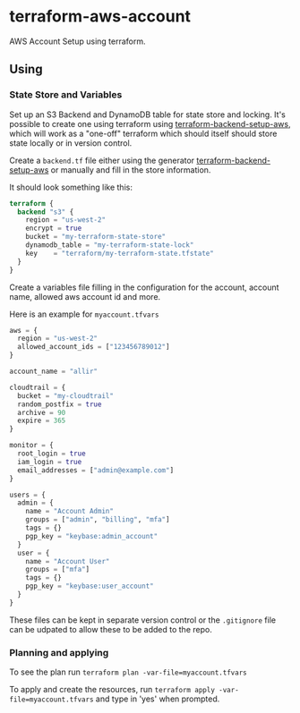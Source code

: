 # terraform-aws-account

AWS Account Setup using terraform.

## Using

### State Store and Variables

Set up an S3 Backend and DynamoDB table for state store and locking. It's possible to create one using terraform using [terraform-backend-setup-aws](https://github.com/allir/terraform-backend-setup-aws), which will work as a "one-off" terraform which should itself should store state locally or in version control.

Create a `backend.tf` file either using the generator [terraform-backend-setup-aws](https://github.com/allir/terraform-backend-setup-aws) or manually and fill in the store information.

It should look something like this:

```backend.tf
terraform {
  backend "s3" {
    region = "us-west-2"
    encrypt = true
    bucket = "my-terraform-state-store"
    dynamodb_table = "my-terraform-state-lock"
    key    = "terraform/my-terraform-state.tfstate"
  }
}
```

Create a variables file filling in the configuration for the account, account name, allowed aws account id and more.

Here is an example for `myaccount.tfvars`

```myaccount.tfvars
aws = {
  region = "us-west-2"
  allowed_account_ids = ["123456789012"]
}

account_name = "allir"

cloudtrail = {
  bucket = "my-cloudtrail"
  random_postfix = true
  archive = 90
  expire = 365
}

monitor = {
  root_login = true
  iam_login = true
  email_addresses = ["admin@example.com"]
}

users = {
  admin = {
    name = "Account Admin"
    groups = ["admin", "billing", "mfa"]
    tags = {}
    pgp_key = "keybase:admin_account"
  }
  user = {
    name = "Account User"
    groups = ["mfa"]
    tags = {}
    pgp_key = "keybase:user_account"
  }
}
```

These files can be kept in separate version control or the `.gitignore` file can be udpated to allow these to be added to the repo.

### Planning and applying

To see the plan run `terraform plan -var-file=myaccount.tfvars`

To apply and create the resources, run `terraform apply -var-file=myaccount.tfvars` and type in 'yes' when prompted.
